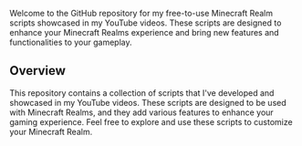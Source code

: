 Welcome to the GitHub repository for my free-to-use Minecraft Realm scripts showcased in my YouTube videos. These scripts are designed to enhance your Minecraft Realms experience and bring new features and functionalities to your gameplay.

## Overview
This repository contains a collection of scripts that I've developed and showcased in my YouTube videos. These scripts are designed to be used with Minecraft Realms, and they add various features to enhance your gaming experience. Feel free to explore and use these scripts to customize your Minecraft Realm.
